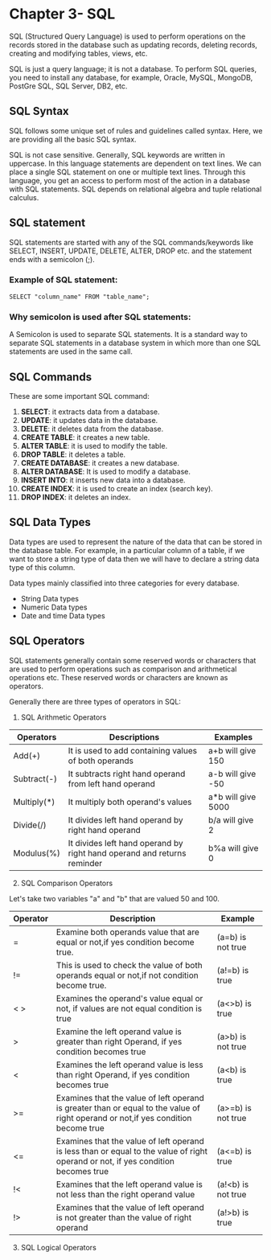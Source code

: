 # Chapter 3- SQL
SQL (Structured Query Language) is used to perform operations on the records stored in the database such as updating records, deleting records, creating and modifying tables, views, etc.

SQL is just a query language; it is not a database. To perform SQL queries, you need to install any database, for example, Oracle, MySQL, MongoDB, PostGre SQL, SQL Server, DB2, etc.

## SQL Syntax
SQL follows some unique set of rules and guidelines called syntax. Here, we are providing all the basic SQL syntax.

SQL is not case sensitive. Generally, SQL keywords are written in uppercase. In this language statements are dependent on text lines. We can place a single SQL statement on one or multiple text lines. Through this language, you get an access to perform most of the action in a database with SQL statements. SQL depends on relational algebra and tuple relational calculus.
## SQL statement
SQL statements are started with any of the SQL commands/keywords like SELECT, INSERT, UPDATE, DELETE, ALTER, DROP etc. and the statement ends with a semicolon (;).

### Example of SQL statement:

    SELECT "column_name" FROM "table_name";  

### Why semicolon is used after SQL statements:

A Semicolon is used to separate SQL statements. It is a standard way to separate SQL statements in a database system in which more than one SQL statements are used in the same call.

## SQL Commands
These are some important SQL command:

1. **SELECT**: it extracts data from a database.
2. **UPDATE**: it updates data in the database.
3. **DELETE**: it deletes data from the database.
4. **CREATE TABLE**: it creates a new table.
5. **ALTER TABLE**: it is used to modify the
  table.
6. **DROP TABLE**: it deletes a table.
7. **CREATE DATABASE**: it creates a new database.
8. **ALTER DATABASE**: It is used to modify a
 database.
9. **INSERT INTO**: it inserts new data into a 
database.
10. **CREATE INDEX**: it is used to create an index (search key).
11. **DROP INDEX**: it deletes an index.

## SQL Data Types
Data types are used to represent the nature of the data that can be stored in the database table. For example, in a particular column of a table, if we want to store a string type of data then we will have to declare a string data type of this column.

Data types mainly classified into three categories for every database.

* String Data types
* Numeric Data types
* Date and time Data types


## SQL Operators
SQL statements generally contain some reserved words or characters that are used to perform operations such as comparison and arithmetical operations etc. These reserved words or characters are known as operators.

Generally there are three types of operators in SQL:

1. SQL Arithmetic Operators

| Operators | Descriptions| Examples|
|-----------|-------------------------------------------------------------------------|--------------------|
| Add(+)            | It is used to add containing values of both operands                    | a+b will give 150  |
| Subtract(-)            | It subtracts right hand operand from left hand operand | a-b will give -50  |
| Multiply(*)            | It multiply both operand's values | a*b will give 5000 |
| Divide(/)            | It divides left hand operand by right hand operand | b/a will give 2    |
| Modulus(%)            | It divides left hand operand by right hand operand and returns reminder | b%a will give 0    |

2. SQL Comparison Operators

Let's take two variables "a" and "b" that are valued 50 and 100.

| Operator | Description                                                                                                                        | Example            |
|----------|------------------------------------------------------------------------------------------------------------------------------------|--------------------|
| =        | Examine both operands value that are equal or not,if yes condition become true.                                                    | (a=b) is not true  |
| !=       | This is used to check the value of both operands equal or not,if not condition become true.                                        | (a!=b) is true     |
| < >      | Examines the operand's value equal or not, if values are not equal condition is true                                               | (a<>b) is true     |
| >        | Examine the left operand value is greater than right Operand, if yes condition becomes true                                        | (a>b) is not true  |
| <        | Examines the left operand value is less than right Operand, if yes condition becomes true                                          | (a<b) is true                 |
| >=       | Examines that the value of left operand is greater than or equal to the value of right operand or not,if yes condition become true | (a>=b) is not true |
| <=       | Examines that the value of left operand is less than or equal to the value of right operand or not, if yes condition becomes true  | (a<=b) is true     |
| !<       | Examines that the left operand value is not less than the right operand value                                                      | (a!<b) is not true                |
| !>       | Examines that the value of left operand is not greater than the value of right operand                                             | (a!>b) is true     |

3. SQL Logical Operators